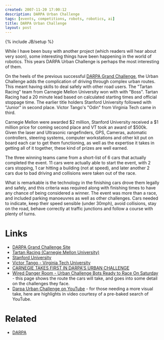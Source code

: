```yaml
---
created: 2007-11-20 17:00:12
description: DARPA Urban Challenge
tags: [events, competitions, robots, robotics, ai]
title: DARPA Urban Challenge
layout: post
---
```

{% include JB/setup %}

While I have been busy with another project (which readers will hear about very soon), some interesting things have been happening in the world of robotics. This years DARPA Urban Challenge is perhaps the most interesting of them.

On the heels of the previous successful [DARPA Grand Challenge](/wiki/darpa_grand_challenge), the Urban Challenge adds the complication of driving through complex urban routes. This meant having skills to deal safely with other road users. The "Tartan Racing" team from Carnegie Mellon University won with with "Boss". Tartan Racing had a 20 minute lead based on calculated starting times and official stoppage time. The earlier title holders Stanford University followed with "Junior" in second place. Victor Tango's "Odin" from Virginia Tech came in third.

Carnegie Mellon were awarded $2 million, Stanford University received a $1 million price for coming second place and VT took an award of $500k. Given the laser and Ultrasonic rangefinders, GPS, Cameras, automatic controllers, steering systems, computer workstations and other kit put on board each car to get them functioning, as well as the expertise it takes in getting all of it together, these kind of prizes are well earned.

The three winning teams came from a short-list of 6 cars that actually completed the event. 11 cars were actually able to start the event, with  2 cars stopping, 1 car hitting a building (not at speed), and later another 2 cars due to bad driving and collisions were taken out of the race.

What is remarkable is the technology in the finishing cars drove them legally and safely, and this criteria was required along with finishing times to have any chance of being considered a winner. The event was more than a race, and included parking manoeuvres as well as other challenges. Cars needed to indicate, keep their speed sensible (under 30mph), avoid collisions, stay on the road, behave correctly at traffic junctions and follow a course with plenty of turns.

# Links

* [DARPA Grand Challenge Site](http://archive.darpa.mil/grandchallenge/)
* [Tartan Racing (Carnegie Mellon University)](http://www.tartanracing.org/blog/index.html)
* [Stanford University](http://cs.stanford.edu/group/roadrunner/)
* [Victor Tango - Virginia Tech University](https://vtnews.vt.edu/articles/2007/08/2007-429.html/)
* [CARNEGIE TAKES FIRST IN DARPA'S URBAN CHALLENGE](https://www.wired.com/2007/11/darpa-names-win/)
* [Wired Danger Room - Urban Challenge Bots Ready to Race On Saturday](http://blog.wired.com/defense/2007/11/urban-challenge/) - this page shows the route the cars will take, and goes into some detail on the challenges they face.
* [Darpa Urban Challenge on YouTube](http://www.youtube.com/results?search_query=DARPA+urban+challenge&amp;search=Search) - for those needing a more visual take, here are highlights in video courtesy of a pre-baked search of YouTube.

# Related

* [DARPA](/wiki/darpa "Defense Advanced Research Projects Agency")
